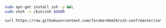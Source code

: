 ```bash
sudo apt-get install zsh -y &&\
sudo chsh -s /bin/zsh $USER
```

```bash
curl https://raw.githubusercontent.com/farukerdem34/zsh-conf/master/setup | zsh 
```


